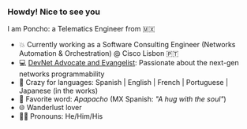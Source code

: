 ### Howdy! Nice to see you <img src="https://raw.githubusercontent.com/MartinHeinz/MartinHeinz/master/wave.gif" width="5px"/>

<!--
**ponchotitlan/ponchotitlan** is a ✨ _special_ ✨ repository because its `README.md` (this file) appears on your GitHub profile.

Here are some ideas to get you started:

- 🔭 I’m currently working on ...
- 🌱 I’m currently learning ...
- 👯 I’m looking to collaborate on ...
- 🤔 I’m looking for help with ...
- 💬 Ask me about ...
- 📫 How to reach me: ...
- 😄 Pronouns: ...
- ⚡ Fun fact: ...
-->
I am Poncho: a Telematics Engineer from 🇲🇽
- 💥 Currently working as a Software Consulting Engineer (Networks Automation & Orchestration) @ Cisco Lisbon 🇵🇹
- 💻 [DevNet Advocate and Evangelist](https://community.cisco.com/t5/eventos-general/devnet-en-acci%C3%B3n-tips-temas-claves-y-mejores-pr%C3%A1cticas-cl-evento/ba-p/4310121?utm_campaign=cl-sp-devent-comienzo-mar2021&utm_medium=referral&utm_source=sm): Passionate about the next-gen networks programmability
- 💬 Crazy for languages: Spanish | English | French | Portuguese | Japanese (in the works)
- 📣 Favorite word: *Apapacho* (MX Spanish: *"A hug with the soul"*)
- 🌐 Wanderlust lover
- 👨‍🚀 Pronouns: He/Him/His
